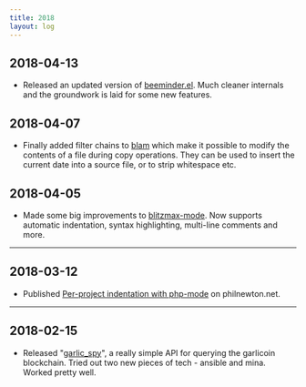 ```yaml
---
title: 2018
layout: log
---
```


## 2018-04-13

* Released an updated version of
  [beeminder.el](https://github.com/sodaware/beeminder.el/). Much cleaner
  internals and the groundwork is laid for some new features.

## 2018-04-07

* Finally added filter chains to [blam](https://www.sodaware.net/blam/) which
  make it possible to modify the contents of a file during copy operations. They
  can be used to insert the current date into a source file, or to strip
  whitespace etc.

## 2018-04-05

* Made some big improvements to [blitzmax-mode](/projects/blitzmax-mode/). Now
  supports automatic indentation, syntax highlighting, multi-line comments and
  more.

---

## 2018-03-12

* Published [Per-project indentation with
  php-mode](https://www.philnewton.net/blog/php-mode-project-indentation/) on
  philnewton.net.

---

## 2018-02-15

* Released "[garlic_spy](https://garlicspy.com/)", a really simple API for
  querying the garlicoin blockchain. Tried out two new pieces of tech - ansible
  and mina. Worked pretty well.
